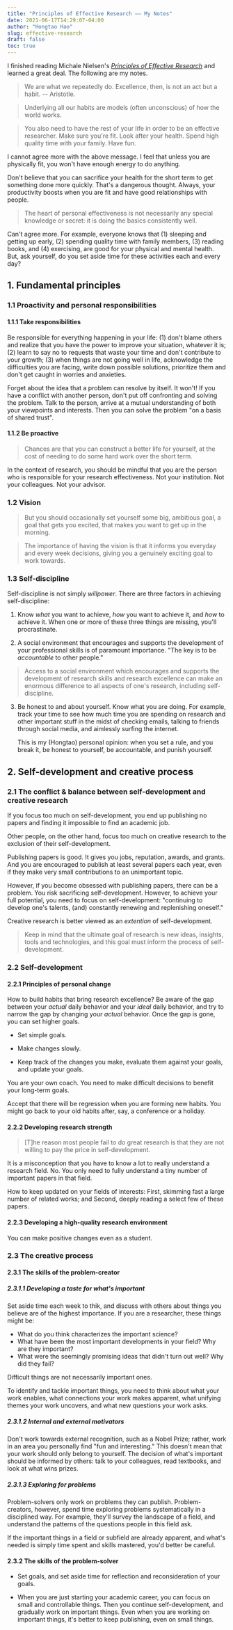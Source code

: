 ```yaml
---
title: "Principles of Effective Research —— My Notes"
date: 2021-06-17T14:29:07-04:00
author: "Hongtao Hao"
slug: effective-research
draft: false
toc: true
---
```


I finished reading Michale Nielsen's [*Principles of Effective Research*](https://michaelnielsen.org/blog/principles-of-effective-research/) and learned a great deal. The following are my notes. 

>We are what we repeatedly do. Excellence, then, is not an act but a habit. -- Aristotle.

>Underlying all our habits are models (often unconscious) of how the world works. 

>You also need to have the rest of your life in order to be an effective researcher. Make sure you're fit. Look after your health. Spend high quality time with your family. Have fun. 

I cannot agree more with the above message. I feel that unless you are physically fit, you won't have enough energy to do anything. 

Don't believe that you can sacrifice your health for the short term to get something done more quickly. That's a dangerous thought. Always, your productivity boosts when you are fit and have good relationships with people. 

>The heart of personal effectiveness is not necessarily any special knowledge or secret: it is doing the basics consistently well. 

Can't agree more. For example, everyone knows that (1) sleeping and getting up early, (2) spending quality time with family members, (3) reading books, and (4) exercising, are good for your physical and mental health. But, ask yourself, do you set aside time for these activities each and every day?

## 1. Fundamental principles

### 1.1 Proactivity and personal responsibilities

#### 1.1.1 Take responsibilities

Be responsible for everything happening in your life: (1) don't blame others and realize that you have the power to improve your situation, whatever it is; (2) learn to say no to requests that waste your time and don't contribute to your growth; (3) when things are not going well in life, acknowledge the difficulties you are facing, write down possible solutions, prioritize them and don't get caught in worries and anxieties. 

Forget about the idea that a problem can resolve by itself. It won't! If you have a conflict with another person, don't put off confronting and solving the problem. Talk to the person, arrive at a mutual understanding of both your viewpoints and interests. Then you can solve the problem "on a basis of shared trust".

#### 1.1.2 Be proactive

>Chances are that you can construct a better life for yourself, at the cost of needing to do some hard work over the short term. 

In the context of research, you should be mindful that you are the person who is responsible for your research effectiveness. Not your institution. Not your colleagues. Not your advisor. 

### 1.2 Vision

>But you should occasionally set yourself some big, ambitious goal, a goal that gets you excited, that makes you want to get up in the morning. 

>The importance of having the vision is that it informs you everyday and every week decisions, giving you a genuinely exciting goal to work towards. 

### 1.3 Self-discipline

Self-discipline is not simply *willpower*. There are three factors in achieving self-discipline:

1. Know *what* you want to achieve, *how* you want to achieve it, and *how* to achieve it. When one or more of these three things are missing, you'll procrastinate. 

2. A social environment that encourages and supports the development of your professional skills is of paramount importance. "The key is to be *accountable* to other people."

  >Access to a social environment which encourages and supports the development of research skills and research excellence can make an enormous difference to all aspects of one's research, including self-discipline. 

3. Be honest to and about yourself. Know what you are doing. For example, track your time to see how much time you are spending on research and other important stuff in the midst of checking emails, talking to friends through social media, and aimlessly surfing the internet. 

     This is my (Hongtao) personal opinion: when you set a rule, and you break it, be honest to yourself, be accountable, and punish yourself. 

## 2. Self-development and creative process

### 2.1 The conflict & balance between self-development and creative research

If you focus too much on self-development, you end up publishing no papers and finding it impossible to find an academic job. 

Other people, on the other hand, focus too much on creative research to the exclusion of their self-development. 

Publishing papers is good. It gives you jobs, reputation, awards, and grants. And you are encouraged to publish at least several papers each year, even if they make very small contributions to an unimportant topic. 

However, if you become obsessed with publishing papers, there can be a problem. You risk sacrificing self-development. However, to achieve your full potential, you need to focus on self-development: "continuing to develop one's talents, (and) constantly renewing and replenishing oneself."

Creative research is better viewed as an *extention* of self-development. 

>Keep in mind that the ultimate goal of research is new ideas, insights, tools and technologies, and this goal must inform the process of self-development. 

### 2.2 Self-development

#### 2.2.1 Principles of personal change

How to build habits that bring research excellence? Be aware of the gap between your *actual* daily behavior and your *ideal* daily behavior, and try to narrow the gap by changing your *actual* behavior. Once the gap is gone, you can set higher goals. 

- Set simple goals.

- Make changes slowly. 

- Keep track of the changes you make, evaluate them against your goals, and update your goals. 

You are your own coach. You need to make difficult decisions to benefit your long-term goals. 

Accept that there will be regression when you are forming new habits. You might go back to your old habits after, say, a conference or a holiday. 

#### 2.2.2 Developing research strength

>[T]he reason most people fail to do great research is that they are not willing to pay the price in self-development. 

It is a misconception that you have to know a lot to really understand a research field. No. You only need to fully understand a tiny number of important papers in that field. 

How to keep updated on your fields of interests: First, skimming fast a large number of related works; and Second, deeply reading a select few of these papers. 

#### 2.2.3 Developing a high-quality research environment

You can make positive changes even as a student. 

### 2.3 The creative process

#### 2.3.1 The skills of the problem-creator

##### 2.3.1.1 Developing a taste for what's important

Set aside time each week to thik, and discuss with others about things you believe are of the highest importance. If you are a researcher, these things might be:

  - What do you think characterizes the important science?
  - What have been the most important developments in your field? Why are they important?
  - What were the seemingly promising ideas that didn't turn out well? Why did they fail?

Difficult things are not necessarily important ones. 

To identify and tackle important things, you need to think about what your work enables, what connections your work makes apparent, what unifying themes your work uncovers, and what new questions your work asks. 

##### 2.3.1.2 Internal and external motivators

Don't work towards external recognition, such as a Nobel Prize; rather, work in an area you personally find "fun and interesting." This doesn't mean that your work should only belong to yourself. The decision of what's important should be informed by others: talk to your colleagues, read textbooks, and look at what wins prizes. 

##### 2.3.1.3 Exploring for problems

Problem-solvers only work on problems they can publish. Problem-creators, however, spend time exploring problems systematically in a disciplined way. For example, they'll survey the landscape of a field, and understand the patterns of the questions people in this field ask. 

If the important things in a field or subfield are already apparent, and what's needed is simply time spent and skills mastered, you'd better be careful. 

#### 2.3.2 The skills of the problem-solver

- Set goals, and set aside time for reflection and reconsideration of your goals. 

- When you are just starting your academic career, you can focus on small and controllable things. Then you continue self-development, and gradually work on important things. Even when you are working on important things, it's better to keep publishing, even on small things. 


